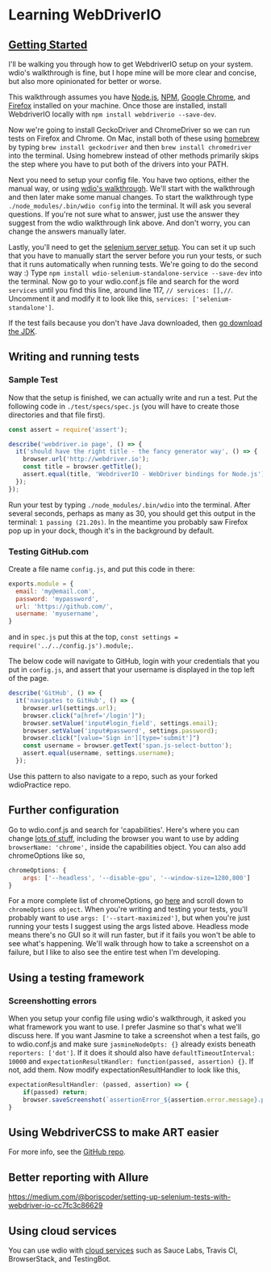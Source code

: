 # Learning WebDriverIO

## [Getting Started](http://webdriver.io/guide/getstarted/install.html)
I'll be walking you through how to get WebdriverIO setup on your system. wdio's walkthrough is fine, but I hope mine will be more clear and concise, but also more opinionated for better or worse.

This walkthrough assumes you have [Node.js](http://nodejs.org/), [NPM](https://www.npmjs.org/), [Google Chrome](https://www.google.com/chrome/browser/desktop/index.html), and [Firefox](https://www.mozilla.org/en-US/firefox/new/) installed on your machine. Once those are installed, install WebdriverIO locally with `npm install webdriverio --save-dev`.

Now we're going to install GeckoDriver and ChromeDriver so we can run tests on Firefox and Chrome. On Mac, install both of these using [homebrew](https://brew.sh/) by typing `brew install geckodriver` and then `brew install chromedriver` into the terminal. Using homebrew instead of other methods primarily skips the step where you have to put both of the drivers into your PATH.

Next you need to setup your config file. You have two options, either the manual way, or using [wdio's walkthrough](http://webdriver.io/guide.html#Let’s-get-serious). We'll start with the walkthrough and then later make some manual changes. To start the walkthrough type `./node_modules/.bin/wdio config` into the terminal. It will ask you several questions. If you're not sure what to answer, just use the answer they suggest from the wdio walkthrough link above. And don't worry, you can change the answers manually later.

Lastly, you'll need to get the [selenium server setup](http://webdriver.io/guide/services/selenium-standalone.html). You can set it up such that you have to manually start the server before you run your tests, or such that it runs automatically when running tests. We're going to do the second way :) Type `npm install wdio-selenium-standalone-service --save-dev` into the terminal. Now go to your wdio.conf.js file and search for the word `services` until you find this line, around line 117, `// services: [],//`. Uncomment it and modify it to look like this, `services: ['selenium-standalone']`.

If the test fails because you don't have Java downloaded, then [go download the JDK](http://www.oracle.com/technetwork/java/javase/downloads/index.html).

## Writing and running tests

### Sample Test
Now that the setup is finished, we can actually write and run a test. Put the following code in `./test/specs/spec.js` (you will have to create those directories and that file first).

```javascript
const assert = require('assert');

describe('webdriver.io page', () => {
  it('should have the right title - the fancy generator way', () => {
    browser.url('http://webdriver.io');
    const title = browser.getTitle();
    assert.equal(title, 'WebdriverIO - WebDriver bindings for Node.js');
  });
});
```

Run your test by typing `./node_modules/.bin/wdio` into the terminal. After several seconds, perhaps as many as 30, you should get this output in the terminal: `1 passing (21.20s)`. In the meantime you probably saw Firefox pop up in your dock, though it's in the background by default.

### Testing GitHub.com
Create a file name `config.js`, and put this code in there:

```javascript
exports.module = {
  email: 'my@email.com',
  password: 'mypassword',
  url: 'https://github.com/',
  username: 'myusername',
}
```
and in `spec.js` put this at the top, `const settings = require('../../config.js').module;`.

The below code will navigate to GitHub, login with your credentials that you put in `config.js`, and assert that your username is displayed in the top left of the page.
```javascript
describe('GitHub', () => {
  it('navigates to GitHub', () => {
    browser.url(settings.url);
    browser.click("a[href='/login']");
    browser.setValue('input#login_field', settings.email);
    browser.setValue('input#password', settings.password);
    browser.click("[value='Sign in'][type='submit']")
    const username = browser.getText('span.js-select-button');
    assert.equal(username, settings.username);
  });
```

Use this pattern to also navigate to a repo, such as your forked wdioPractice repo.

## Further configuration
Go to wdio.conf.js and search for 'capabilities'. Here's where you can change [lots of stuff](https://github.com/SeleniumHQ/selenium/wiki/DesiredCapabilities), including the browser you want to use by adding `browserName: 'chrome',` inside the capabilities object. You can also add chromeOptions like so,
```javascript
chromeOptions: {
    args: ['--headless', '--disable-gpu', '--window-size=1280,800']
}
```
For a more complete list of chromeOptions, go [here](https://sites.google.com/a/chromium.org/chromedriver/capabilities) and scroll down to `chromeOptions object`. When you're writing and testing your tests, you'll probably want to use `args: ['--start-maximized']`, but when you're just running your tests I suggest using the args listed above. Headless mode means there's no GUI so it will run faster, but if it fails you won't be able to see what's happening. We'll walk through how to take a screenshot on a failure, but I like to also see the entire test when I'm developing.

## Using a testing framework
### Screenshotting errors
When you setup your config file using wdio's walkthrough, it asked you what framework you want to use. I prefer Jasmine so that's what we'll discuss here. If you want Jasmine to take a screenshot when a test fails, go to wdio.conf.js and make sure `jasmineNodeOpts: {}` already exists beneath `reporters: ['dot']`. If it does it should also have `defaultTimeoutInterval: 10000` and `expectationResultHandler: function(passed, assertion) {}`. If not, add them. Now modify expectationResultHandler to look like this,
```javascript
expectationResultHandler: (passed, assertion) => {
    if(passed) return;
    browser.saveScreenshot(`assertionError_${assertion.error.message}.png`);
}
```

## Using WebdriverCSS to make ART easier
For more info, see the [GitHub repo](https://github.com/webdriverio/webdrivercss).

## Better reporting with Allure
https://medium.com/@boriscoder/setting-up-selenium-tests-with-webdriver-io-cc7fc3c86629

## Using cloud services
You can use wdio with [cloud services](http://webdriver.io/guide/usage/cloudservices.html) such as Sauce Labs, Travis CI, BrowserStack, and TestingBot.
